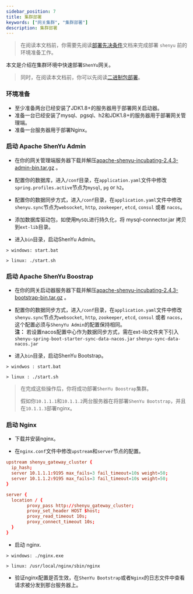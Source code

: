 ```yaml
---
sidebar_position: 7
title: 集群部署
keywords: ["网关集群", "集群部署"]
description: 集群部署
---
```


> 在阅读本文档前，你需要先阅读[部署先决条件](./deployment-before.md)文档来完成部署 `shenyu` 前的环境准备工作。

本文是介绍在集群环境中快速部署`ShenYu`网关。
 
> 同时，在阅读本文档前，你可以先阅读[二进制包部署](./deployment-package.md)。

### 环境准备

* 至少准备两台已经安装了JDK1.8+的服务器用于部署网关启动器。
* 准备一台已经安装了mysql、pgsql、h2和JDK1.8+的服务器用于部署网关管理端。
* 准备一台服务器用于部署Nginx。

### 启动 Apache ShenYu Admin

* 在你的网关管理端服务器下载并解压[apache-shenyu-incubating-2.4.3-admin-bin.tar.gz](https://archive.apache.org/dist/incubator/shenyu/2.4.3/apache-shenyu-incubating-2.4.3-admin-bin.tar.gz) 。

* 配置你的数据库，进入`/conf`目录，在`application.yaml`文件中修改`spring.profiles.active`节点为`mysql`, `pg` or `h2`。

* 配置你的数据同步方式，进入`/conf`目录，在`application.yaml`文件中修改`shenyu.sync`节点为`websocket`, `http`, `zookeeper`, `etcd`, `consul` 或者 `nacos`。

* 添加数据库驱动包，如使用`MySQL`进行持久化，将 mysql-connector.jar 拷贝到`ext-lib`目录。

* 进入`bin`目录，启动ShenYu Admin。

```
> windows: start.bat 

> linux: ./start.sh 
```

### 启动 Apache ShenYu Boostrap

* 在你的网关启动器服务器下载并解压[apache-shenyu-incubating-2.4.3-bootstrap-bin.tar.gz](https://archive.apache.org/dist/incubator/shenyu/2.4.3/apache-shenyu-incubating-2.4.3-bootstrap-bin.tar.gz) 。

* 配置你的数据同步方式，进入`/conf`目录，在`application.yaml`文件中修改`shenyu.sync`节点为`websocket`, `http`, `zookeeper`, `etcd`, `consul` 或者 `nacos`，这个配置必须与`ShenyYu Admin`的配置保持相同。<br/>
 **注：** 若设置nacos配置中心作为数据同步方式，需在ext-lib文件夹下引入 `shenyu-spring-boot-starter-sync-data-nacos.jar` `shenyu-sync-data-nacos.jar`

* 进入`bin`目录，启动ShenYu Bootstrap。

```
> windwos : start.bat 

> linux : ./start.sh 
```

> 在完成这些操作后，你将成功部署`ShenYu Boostrap`集群。
>
> 假如你`10.1.1.1`和`10.1.1.2`两台服务器在将部署`ShenYu Bootstrap`，并且在`10.1.1.3`部署nginx。

### 启动 Nginx

* 下载并安装nginx。

* 在`nginx.conf`文件中修改`upstream`和`server`节点的配置。

```conf
upstream shenyu_gateway_cluster {
  ip_hash;
  server 10.1.1.1:9195 max_fails=3 fail_timeout=10s weight=50;
  server 10.1.1.2:9195 max_fails=3 fail_timeout=10s weight=50;
}
```

```conf
server {
  location / {
		proxy_pass http://shenyu_gateway_cluster;
		proxy_set_header HOST $host;
		proxy_read_timeout 10s;
		proxy_connect_timeout 10s;
  }
}
```

* 启动 nginx.

```
> windows: ./nginx.exe

> linux: /usr/local/nginx/sbin/nginx 
```

* 验证nginx配置是否生效，在`ShenYu Bootstrap`或者`Nginx`的日志文件中查看请求被分发到那台服务器上。
